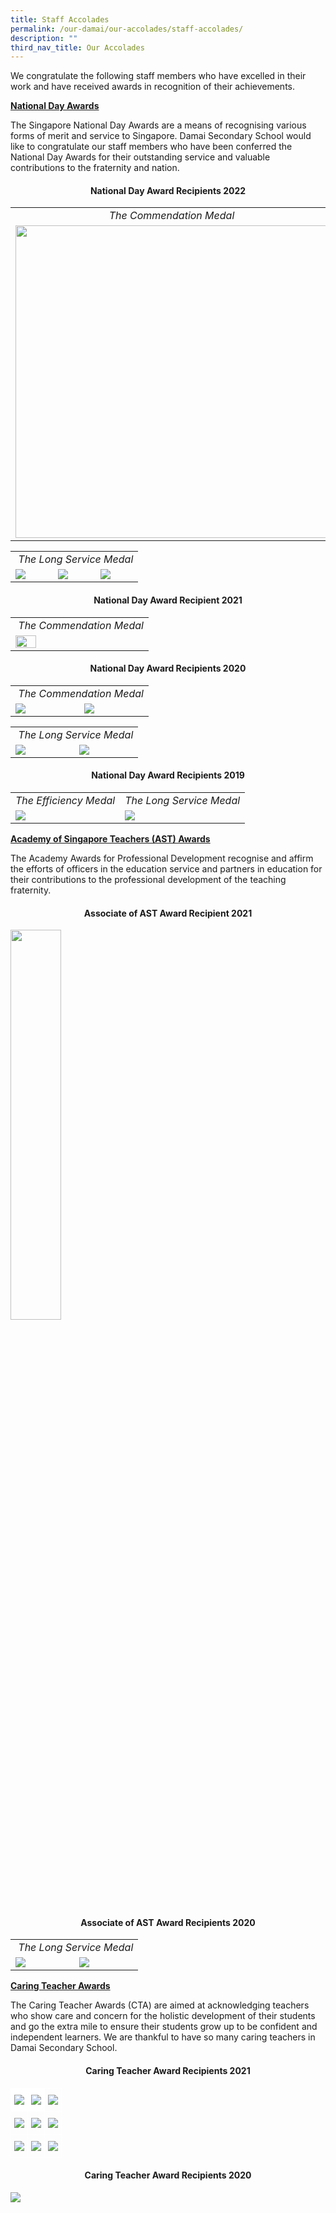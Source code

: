 ```yaml
---
title: Staff Accolades
permalink: /our-damai/our-accolades/staff-accolades/
description: ""
third_nav_title: Our Accolades
---
```

<p>We congratulate the following staff members who have excelled in their work and have received awards in recognition of their achievements.</p>
<p><strong><u>National Day Awards</u></strong></p>
<p>The Singapore National Day Awards are a means of recognising various forms of merit and service to Singapore. Damai Secondary School would like to congratulate our staff members who have been conferred the National Day Awards for their outstanding service and valuable contributions to the fraternity and nation.</p>

<h4 style="text-align: center;"><strong>National Day Award Recipients 2022</strong></h4>

<table>
<tbody>
<tr>
<td style="text-align: center;"><em>The Commendation Medal</em></td>
<td style="text-align: center;"><em>The Efficiency Medal</em></td>
</tr>
<tr>
<td><img style="width: 500px;" src="/images/Our%20Damai/Our%20Accolades/Staff%20Accolades/Mrs%20Sulina%20Pereira.jpg"></td>
<td><img style="width: 500px;" src="/images/Our%20Damai/Our%20Accolades/Staff%20Accolades/Mdm%20Hasimah%20Bte%20Kassim.jpg"></td>
</tr>
</tbody>
</table>

<table>
<tbody>
<tr>
<td style="text-align: center;" colspan="3">&nbsp;<em>The Long Service Medal</em></td>
</tr>
<tr>
<td><img src="/images/Our%20Damai/Our%20Accolades/Staff%20Accolades/Mrs%20Oh%20Wee%20Ming.jpg"></td>
<td><img src="/images/Our%20Damai/Our%20Accolades/Staff%20Accolades/Miss%20Tan%20Chwee%20Kim.jpg"></td>
<td><img src="/images/Our%20Damai/Our%20Accolades/Staff%20Accolades/Mr%20Te%20Chee%20Hui.jpg"></td>
</tr>
</tbody>
</table>


<h4 style="text-align: center;"><strong>National Day Award Recipient 2021</strong></h4>

<table>
<tbody>
<tr>
<td style="text-align: center">&nbsp;<em>The Commendation Medal</em>
</tr>
<tr>
<td><img style="width: 40%"  src="/images/mdmseow.jpg"></td>
</tr>
</tbody>
</table>


<h4 style="text-align: center;"><strong>National Day Award Recipients 2020</strong></h4>
<table>
<tbody>
<tr>
<td style="text-align: center;" colspan="2">&nbsp;<em>The Commendation Medal</em></td>
</tr>
<tr>
<td><img src="/images/mrsiva.jpg"></td>
<td><img src="/images/mrthong.jpg"></td>
</tr>
</tbody>
</table>
<table>
<tbody>
<tr>
<td style="text-align: center;" colspan="2">&nbsp;<em>The Long Service Medal</em></td>
</tr>
<tr>
<td><img src="/images/misslee.jpg"></td>
<td><img src="/images/mdmneo.jpg"></td>
</tr>
</tbody>
</table>
<h4 style="text-align: center;"><strong>National Day Award Recipients 2019</strong></h4>
<table>
<tbody>
<tr>
<td style="text-align: center;"><em>The Efficiency Medal</em></td>
<td style="text-align: center;"><em>The Long Service Medal</em></td>
</tr>
<tr>
<td><img src="/images/mdmraj.jpg"></td>
<td><img src="/images/mdmsoraya.jpg"></td>
</tr>
</tbody>
</table>
<p><strong><u>Academy of Singapore Teachers (AST) Awards</u></strong></p>
<p>The Academy Awards for Professional Development recognise and affirm the efforts of officers in the education service and partners in education for their contributions to the professional development of the teaching fraternity.</p>
<h4 style="text-align: center;"><strong>Associate of AST Award Recipient 2021</strong></h4>
<img style="width: 40%;" src="/images/missgoh.jpg">
<h4 style="text-align: center;"><strong>Associate of AST Award Recipients 2020</strong></h4>
<table>
<tbody>
<tr>
<td style="text-align: center;" colspan="2">&nbsp;<em>The Long Service Medal</em></td>
</tr>
<tr>
<td><img src="/images/mdmtam.jpg"></td>
<td><img src="/images/mdmong.jpg"></td>
</tr>
</tbody>
</table>
<p><strong><u>Caring Teacher Awards</u></strong></p>
<p>The Caring Teacher Awards (CTA) are aimed at acknowledging teachers who show care and concern for the holistic development of their students and go the extra mile to ensure their students grow up to be confident and independent learners. We are thankful to have so many caring teachers in Damai Secondary School.</p>
<h4 style="text-align: center;"><strong>Caring Teacher Award Recipients 2021</strong></h4>

<table class="tg" style="border-collapse:collapse;border-spacing:0"><thead><tr><th style="background-color:#ffffff;border-color:#ffffff;border-style:solid;border-width:1px;font-family:Arial, sans-serif;font-size:14px;font-weight:normal;overflow:hidden;padding:10px 5px;text-align:left;vertical-align:top;word-break:normal"><img src="/images/Our%20Damai/Our%20Accolades/Staff%20Accolades/Mdm%20Chan%20Siew%20Lei.jpg"></th><th style="background-color:#ffffff;border-color:#ffffff;border-style:solid;border-width:1px;font-family:Arial, sans-serif;font-size:14px;font-weight:normal;overflow:hidden;padding:10px 5px;text-align:left;vertical-align:top;word-break:normal"><img src="/images/Our%20Damai/Our%20Accolades/Staff%20Accolades/Mdm%20Tao%20Ming%20Jin.jpg"></th><th style="border-color:#ffffff;border-style:solid;border-width:1px;font-family:Arial, sans-serif;font-size:14px;font-weight:normal;overflow:hidden;padding:10px 5px;text-align:left;vertical-align:top;word-break:normal"><img src="/images/Our%20Damai/Our%20Accolades/Staff%20Accolades/Miss%20Katherine%20Loo%20Li-Lin.jpg"></th></tr></thead><tbody><tr><td style="border-color:#ffffff;border-style:solid;border-width:1px;font-family:Arial, sans-serif;font-size:14px;overflow:hidden;padding:10px 5px;text-align:left;vertical-align:top;word-break:normal"><img src="/images/Our%20Damai/Our%20Accolades/Staff%20Accolades/Miss%20Marilyn%20Foo%20Xin%20Yee.jpg"></td><td style="border-color:#ffffff;border-style:solid;border-width:1px;font-family:Arial, sans-serif;font-size:14px;overflow:hidden;padding:10px 5px;text-align:left;vertical-align:top;word-break:normal"><img src="/images/Our%20Damai/Our%20Accolades/Staff%20Accolades/Miss%20Tay%20Ee%20Teng.jpg"></td><td style="border-color:#ffffff;border-style:solid;border-width:1px;font-family:Arial, sans-serif;font-size:14px;overflow:hidden;padding:10px 5px;text-align:left;vertical-align:top;word-break:normal"><img src="/images/Our%20Damai/Our%20Accolades/Staff%20Accolades/Mr%20Alvin%20Ho%20Yong%20Cheah.jpg"></td></tr><tr><td style="border-color:#ffffff;border-style:solid;border-width:1px;font-family:Arial, sans-serif;font-size:14px;overflow:hidden;padding:10px 5px;text-align:left;vertical-align:top;word-break:normal"><img src="/images/Our%20Damai/Our%20Accolades/Staff%20Accolades/Mrs%20Jan%20Yap%20Tam%20Shook%20Yin-Teacher.jpg"></td><td style="border-color:#ffffff;border-style:solid;border-width:1px;font-family:Arial, sans-serif;font-size:14px;overflow:hidden;padding:10px 5px;text-align:left;vertical-align:top;word-break:normal"><img src="/images/Our%20Damai/Our%20Accolades/Staff%20Accolades/Mrs%20Rachel%20Teo%20Koh%20Yu%20Lin.jpg"></td><td style="border-color:#ffffff;border-style:solid;border-width:1px;font-family:Arial, sans-serif;font-size:14px;overflow:hidden;padding:10px 5px;text-align:left;vertical-align:top;word-break:normal"><img src="/images/Our%20Damai/Our%20Accolades/Staff%20Accolades/Ms%20Alvina%20Chua%20Yan%20Yi.jpg"></td></tr></tbody></table>
<h4 style="text-align: center;"><strong>Caring Teacher Award Recipients 2020</strong></h4>
<img src="/images/sa.png">
